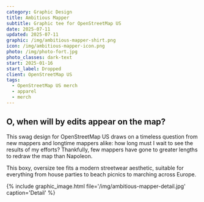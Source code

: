 ```yaml
---
category: Graphic Design
title: Ambitious Mapper
subtitle: Graphic tee for OpenStreetMap US
date: 2025-07-11
updated: 2025-07-11
graphic: /img/ambitious-mapper-shirt.png
icon: /img/ambitious-mapper-icon.png
photo: /img/photo-fort.jpg
photo_classes: dark-text
start: 2025-01-16
start_label: Dropped
client: OpenStreetMap US
tags:
  - OpenStreetMap US merch
  - apparel
  - merch
---
```

## O, when will by edits appear on the map?

This swag design for OpenStreetMap US draws on a timeless question from new mappers and longtime mappers alike: how long must I wait to see the results of my efforts? Thankfully, few mappers have gone to greater lengths to redraw the map than Napoleon.

This boxy, oversize tee fits a modern streetwear aesthetic, suitable for everything from house parties to beach picnics to marching across Europe.

{% include graphic_image.html file='/img/ambitious-mapper-detail.jpg' caption='Detail' %}
